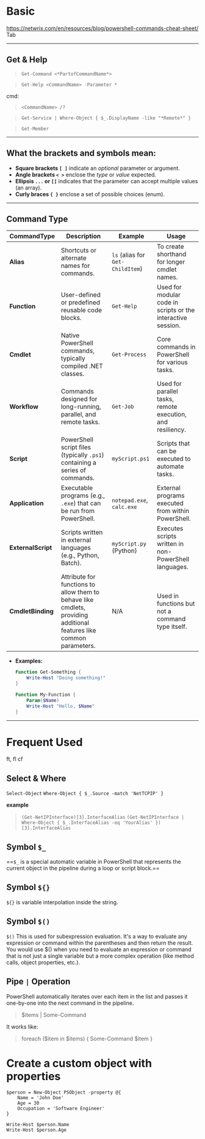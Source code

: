 # Basic

https://netwrix.com/en/resources/blog/powershell-commands-cheat-sheet/
Tab

---

## Get & Help

> `Get-Command <*PartofCommandName*>`

> `Get-Help <CommandName> -Parameter *`

cmd:
> `<CommandName> /?`

> `Get-Service | Where-Object { $_.DisplayName -like "*Remote*" }`

> `Get-Member`
    
---

## What the brackets and symbols mean:

* **Square brackets `[ ]`** indicate an *optional* parameter or argument.
* **Angle brackets `< >`** enclose the *type* or *value* expected.
* **Ellipsis `...` or `[]`** indicates that the parameter can accept multiple values (an array).
* **Curly braces `{ }`** enclose a set of possible choices (enum).


---

## Command Type

| **CommandType**    | **Description**                                                                                                     | **Example**                      | **Usage**                                                    |
| ------------------ | ------------------------------------------------------------------------------------------------------------------- | -------------------------------- | ------------------------------------------------------------ |
| **Alias**          | Shortcuts or alternate names for commands.                                                                          | `ls` (alias for `Get-ChildItem`) | To create shorthand for longer cmdlet names.                 |
| **Function**       | User-defined or predefined reusable code blocks.                                                                    | `Get-Help`                       | Used for modular code in scripts or the interactive session. |
| **Cmdlet**         | Native PowerShell commands, typically compiled .NET classes.                                                        | `Get-Process`                    | Core commands in PowerShell for various tasks.               |
| **Workflow**       | Commands designed for long-running, parallel, and remote tasks.                                                     | `Get-Job`                        | Used for parallel tasks, remote execution, and resiliency.   |
| **Script**         | PowerShell script files (typically `.ps1`) containing a series of commands.                                         | `myScript.ps1`                   | Scripts that can be executed to automate tasks.              |
| **Application**    | Executable programs (e.g., `.exe`) that can be run from PowerShell.                                                 | `notepad.exe`, `calc.exe`        | External programs executed from within PowerShell.           |
| **ExternalScript** | Scripts written in external languages (e.g., Python, Batch).                                                        | `myScript.py` (Python)           | Executes scripts written in non-PowerShell languages.        |
| **CmdletBinding**  | Attribute for functions to allow them to behave like cmdlets, providing additional features like common parameters. | N/A                              | Used in functions but not a command type itself.             |


* **Examples:**

  ```powershell
  Function Get-Something {
      Write-Host "Doing something!"
  }
  ```

  ```powershell
  Function My-Function {
      Param($Name)
      Write-Host "Hello, $Name"
  }
  ```

---

# Frequent Used

ft, fl
cf

## Select & Where
`Select-Object`
`Where-Object { $_.Source -match 'NetTCPIP' }`

**example**
> `(Get-NetIPInterface)[3].InterfaceAlias`
> `(Get-NetIPInterface | Where-Object { $_.InterfaceAlias -eq 'YourAlias' })[3].InterfaceAlias
`

## Symbol `$_`

==`$_` is a special automatic variable in PowerShell that represents the current object in the pipeline during a loop or script block.==

## Symbol `${}`

`${}` is variable interpolation inside the string.

## Symbol `$()`

`$()` This is used for subexpression evaluation. It's a way to evaluate any expression or command within the parentheses and then return the result. You would use $() when you need to evaluate an expression or command that is not just a single variable but a more complex operation (like method calls, object properties, etc.).

## Pipe `|` Operation

PowerShell automatically iterates over each item in the list and passes it one-by-one into the next command in the pipeline.

>$items | Some-Command

It works like:

>foreach ($item in $items) {
    Some-Command $item
}

# Create a custom object with properties

```
$person = New-Object PSObject -property @{
    Name = 'John Doe'
    Age = 30
    Occupation = 'Software Engineer'
}

Write-Host $person.Name
Write-Host $person.Age
```